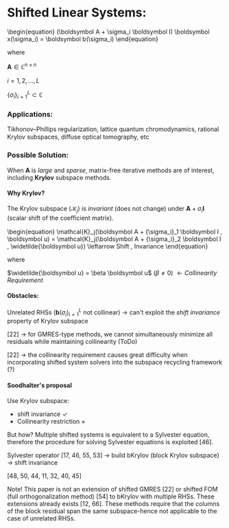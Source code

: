 # Shifted Linear Systems:

\begin{equation}
(\boldsymbol A + \sigma_i \boldsymbol I) \boldsymbol x(\sigma_i) = \boldsymbol b(\sigma_i)
\end{equation}

where

$\boldsymbol A \in \mathbb C^{n \times n}$

$i = 1, 2, ..., L$

$\{\sigma_i\}_{i=1}^L \subset \mathbb C$

### Applications:
Tikhonov–Phillips regularization, lattice quantum chromodynamics, rational Krylov subspaces, diﬀuse optical tomography, etc

### Possible Solution:
When $\boldsymbol A$ is *large* and *sparse*, matrix-free iterative methods are of interest, including **Krylov** subspace methods.

#### Why Krylov?
The Krylov subspace ($\mathcal{K}_j$) is *invariant* (does not change) under $\boldsymbol A + \sigma_i \boldsymbol I$ (scalar shift of the coeﬃcient matrix).

\begin{equation}
\mathcal{K}_j(\boldsymbol A + {\sigma_i}_1 \boldsymbol I , \boldsymbol u) = \mathcal{K}_j(\boldsymbol A + {\sigma_i}_2 \boldsymbol I , \widetilde{\boldsymbol u}) \leftarrow Shift \, Invariance
\end{equation}

where

$\widetilde{\boldsymbol u} = \beta \boldsymbol u$ ($\beta \neq 0$) $\leftarrow Collinearity \, Requirement$

#### Obstacles:

Unrelated RHSs (${\boldsymbol b(\sigma_i)}_{i=1}^L$ not collinear) $\rightarrow$ can't exploit the *shift invariance* property of Krylov subspace

[22] $\rightarrow$ for GMRES-type methods, we cannot simultaneously minimize all residuals while maintaining collinearity (ToDo)

[22] $\rightarrow$ the collinearity requirement causes great difficulty when incorporating shifted system solvers into the subspace recycling framework (?)

#### Soodhalter's proposal

Use Krylov subspace:
* shift invariance $\checkmark$
* Collinearity restriction $\times$

But how? Multiple shifted systems is equivalent to a Sylvester equation, therefore the procedure for solving Sylvester equations is exploited [46].

Sylvester operator [17, 46, 55, 53] $\rightarrow$ build bKrylov (block Krylov subspace) $\rightarrow$ shift invariance

[48, 50, 44, 11, 32, 40, 45]

Note!
This paper is not an extension of shifted GMRES [22] or shifted FOM (full orthogonalization method) [54] to bKrylov with multiple RHSs. These extensions already exists [12, 66]. These methods require that the columns of the block residual span the same subspace-hence not applicable to the case of unrelated RHSs.